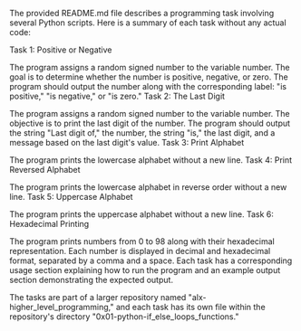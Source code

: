 
The provided README.md file describes a programming task involving several Python scripts. Here is a summary of each task without any actual code:

Task 1: Positive or Negative

The program assigns a random signed number to the variable number.
The goal is to determine whether the number is positive, negative, or zero.
The program should output the number along with the corresponding label: "is positive," "is negative," or "is zero."
Task 2: The Last Digit

The program assigns a random signed number to the variable number.
The objective is to print the last digit of the number.
The program should output the string "Last digit of," the number, the string "is," the last digit, and a message based on the last digit's value.
Task 3: Print Alphabet

The program prints the lowercase alphabet without a new line.
Task 4: Print Reversed Alphabet

The program prints the lowercase alphabet in reverse order without a new line.
Task 5: Uppercase Alphabet

The program prints the uppercase alphabet without a new line.
Task 6: Hexadecimal Printing

The program prints numbers from 0 to 98 along with their hexadecimal representation.
Each number is displayed in decimal and hexadecimal format, separated by a comma and a space.
Each task has a corresponding usage section explaining how to run the program and an example output section demonstrating the expected output.

The tasks are part of a larger repository named "alx-higher_level_programming," and each task has its own file within the repository's directory "0x01-python-if_else_loops_functions."






